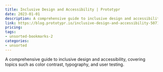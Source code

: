 ```yaml
---
title: Inclusive Design and Accessibility | Prototypr
date: 2023-01-01
description: A comprehensive guide to inclusive design and accessibility, covering topics such as color contrast, typography, and user testing.
link: https://blog.prototypr.io/inclusive-design-and-accessibility-50718a3ac768
pricing: 
tags: 
- unsorted-bookmarks-2 
categories: 
- unsorted 
---
```


A comprehensive guide to inclusive design and accessibility, covering topics such as color contrast, typography, and user testing.
